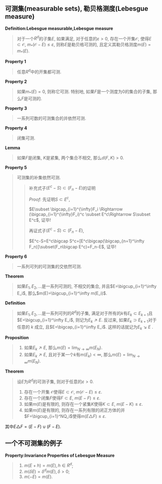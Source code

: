 ## 可测集(measurable sets), 勒贝格测度(Lebesgue measure)

**Definition:Lebesgue measurable,Lebesgue measure**

> 对于一个$R^d$的子集$E$, 如果满足, 对于任意的$\varepsilon>0$, 存在一个开集$\mathcal{O}$, 使得$E\subset \mathcal{O}$, $m_*(\mathcal{O} - E)\leq \varepsilon$, 则称$E$是勒贝格可测的, 且定义其勒贝格测度$m(E) = m_*(E)$. 

**Property 1**

> 任意$R^d$中的开集都可测.

**Property 2**

> 如果$m_*(E) = 0$, 则称它可测. 特别地, 如果$F$是一个测度为$0$的集合的子集, 那么$F$是可测的.

**Property 3**

>一系列可数的可测集合的并依然可测.

**Property 4**

> 闭集可测.

**Lemma**

> 如果$F$是闭集, $K$是紧集, 两个集合不相交, 那么$d(F,K)>0$.

**Property 5**

> 可测集的补集依然可测.
>
> > 补充式子$(E^c-S)\subset(F_n-E)$的证明
> >
> > *Proof*: 先证明$S\subset E^c$,
> >
> > $E\subset \bigcap_{i=1}^{\infty}F_i \Rightarrow (\bigcap_{i=1}^{\infty}F_i)^c \subset E^c\Rightarrow S\subset E^c$, 证毕!
> >
> > 再证式子$(E^c-S)\subset(F_n-E)$,
> >
> > $E^c-S=E^c\bigcap S^c=[E^c\bigcap(\bigcap_{n=1}^\infty F_n)]\subset(F_n\bigcap E^c)=F_n-E$, 证毕!

**Property 6**

> 一系列可列的可测集的交依然可测.

**Theorem**

> 如果$E_1,E_2,\ldots$是一系列可测的, 不相交的集合, 并且$E=\bigcup_{i=1}^\infty E_i$, 那么$m(E)=\bigcup_{i=1}^\infty m(E_i)$. 

**Definition**

> 如果$E_1,E_2,\ldots$是一系列可列的$R^d$的子集, 满足对于所有的$k$有$E_k\subset E_{k+1}$且$E=\bigcup_{i=1}^\infty E_i$, 则记为$E_k\nearrow E$. 反过来, 如果$E_k\supset E_{k+1}$对于任意的 $k$ 成立, 且$E=\bigcap_{i=1}^\infty E_i$. 这样的话就记为$E_k\searrow E$ .

**Proposition**

> 1. 如果$E_k\nearrow E$,  那么$m(E) = \lim_{N\rightarrow\infty}m(E_N)$.
> 2. 如果$E_k\nearrow E$, 且对于某一个$k$有$m(E_k)<\infty$, 那么$m(E) = \lim_{N\rightarrow\infty}m(E_N)$.

**Theorem**

> 设$E$为$R^d$的可测子集, 则对于任意的$\varepsilon>0$. 
>
> 1. 存在一个开集 $\mathcal{O}$使得$E\subset\mathcal{O}$, $m(\mathcal{O}-E)\leq\varepsilon$.  
> 2. 存在一个闭集$F$使得$F\subset E$, $m(E-F)\leq\varepsilon$.  
> 3. 如果$m(E)$是有限的, 则存在一个紧集$K$使得$K\subset E$, $m(E-K)\leq\varepsilon$. 
> 4. 如果$m(E)$是有限的, 则存在一系列有限的闭正方体的并$F=\bigcup_{i=1}^NQ_i$使得$m(E\triangle F)\leq\varepsilon$.

其中$E\triangle F=(E-F)\cup(F-E)$.

## 一个不可测集的例子

**Property:Invariance Properties of Lebesgue Measure**

> 1. $m(E+h)=m(E),h\in R^d$; 
> 2. $m(\delta E)=\delta^dm(E),\delta>0$;
> 3. $m(-E)=m(E)$.

